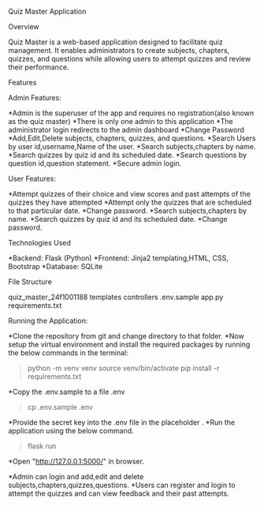 
Quiz Master Application

Overview

Quiz Master is a web-based application designed to facilitate quiz management. It enables administrators to create subjects, chapters, quizzes, and questions while allowing users to attempt quizzes and review their performance.

Features

Admin Features:

*Admin is the superuser of the app and requires no registration(also known as the quiz master) 
*There is only one admin to this application
*The administrator login redirects to the admin dashboard
*Change Password
*Add,Edit,Delete subjects, chapters, quizzes, and questions.
*Search Users by user id,username,Name of the user.
*Search subjects,chapters by name.
*Search quizzes by quiz id and its scheduled date.
*Search questions by question id,question statement.
*Secure admin login.

User Features:

*Attempt quizzes of their choice and view scores and past attempts of the quizzes they have attempted
*Attempt only the quizzes that are scheduled to that particular date.
*Change password.
*Search subjects,chapters by name.
*Search quizzes by quiz id and its scheduled date.
*Change password.


Technologies Used

*Backend: Flask (Python)
*Frontend: Jinja2 templating,HTML, CSS, Bootstrap
*Database: SQLite

File Structure

quiz_master_24f1001188
    templates 
    controllers
    .env.sample
    app.py
    requirements.txt


Running the Application:

*Clone the repository from git and change directory to that folder.
*Now setup the virtual environment and install the required packages by running the below commands in the terminal:
>python -m venv venv
>source venv/bin/activate
>pip install -r requirements.txt

*Copy the .env.sample to a file .env
>cp .env.sample .env

*Provide the secret key into the .env file in the placeholder <secretkey>.
*Run the application using the below command.
>flask run

*Open "http://127.0.0.1:5000/" in browser.

*Admin can login and add,edit and delete subjects,chapters,quizzes,questions.
*Users can register and login to attempt the quizzes and can view feedback and their past attempts.






